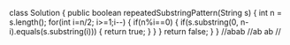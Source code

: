 class Solution {
public boolean repeatedSubstringPattern(String s) {
int n = s.length();
for(int i=n/2; i>=1;i--) {
if(n%i==0) {
if(s.substring(0, n-i).equals(s.substring(i))) {
return true;
}
}
}
return false;
}
}
//abab
//ab ab
//